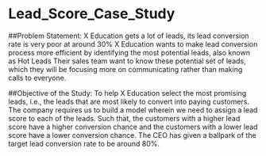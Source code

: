 # Lead_Score_Case_Study

##Problem Statement:
X Education gets a lot of leads, its lead conversion rate is very poor at around 30%
X Education wants to make lead conversion process more efficient by identifying the most potential leads, also known as Hot Leads
Their sales team want to know these potential set of leads, which they will be focusing more on communicating rather than making calls to everyone. 

##Objective of the Study:
To help  X Education select the most promising leads, i.e., the leads that are most likely to convert into paying customers. 
The company requires us to build a model wherein we need to assign a lead score to each of the leads. Such that, the customers with a higher lead score have a higher conversion chance and the customers with a lower lead score have a lower conversion chance. 
The CEO has given a ballpark of the target lead conversion rate to be around 80%.
